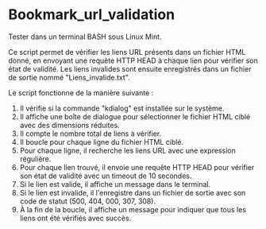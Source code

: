 # Bookmark_url_validation
Tester dans un terminal BASH sous Linux Mint.

Ce script permet de vérifier les liens URL présents dans un fichier HTML donné, en envoyant une requête HTTP HEAD à chaque lien pour vérifier son état de validité. Les liens invalides sont ensuite enregistrés dans un fichier de sortie nommé "Liens_invalide.txt".

Le script fonctionne de la manière suivante :

1. Il vérifie si la commande "kdialog" est installée sur le système.
2. Il affiche une boîte de dialogue pour sélectionner le fichier HTML ciblé avec des dimensions réduites.
3. Il compte le nombre total de liens à vérifier.
4. Il boucle pour chaque ligne du fichier HTML ciblé.
5. Pour chaque ligne, il recherche les liens URL avec une expression régulière.
6. Pour chaque lien trouvé, il envoie une requête HTTP HEAD pour vérifier son état de validité avec un timeout de 10 secondes.
7. Si le lien est valide, il affiche un message dans le terminal.
8. Si le lien est invalide, il l'enregistre dans un fichier de sortie avec son code de statut (500, 404, 000, 307, 308).
9. À la fin de la boucle, il affiche un message pour indiquer que tous les liens ont été vérifiés avec succès.
